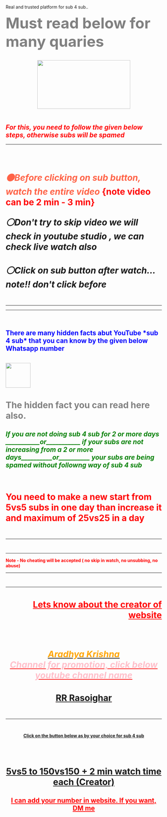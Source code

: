 # <html>
<head>
Real and trusted platform for sub 4 sub..
<font color = "grey" size = "55">

<b> Must read below for many quaries</B>
</font>

</br>


<div align ="center">
<img src ="https://i.pinimg.com/600x315/7f/85/19/7f8519d50f2f94696fc644945acd30ec.jpg" height = "
157
" width="
300
">
</div>
<br>
<font color = "red">
<h2><i> For this, you need to follow the given below steps, otherwise subs will be spamed </h2></i>
</Font>

<hr>
<br>
<br>
<h1><i style="color:tomato">⚫Before clicking on sub button, watch the entire video </i> <b style = "color:red">
 {note video can be 2 min - 3 min}
</b>
<br>

<i>⚪Don't try to skip video we will check in youtube studio , we can check live watch also
</i></h1>


<h1><i>⚪Click on sub button after watch... note!! don't click before</i></h1>


<br><hr><hr><br>

<h2 style = "color:blue">There are many hidden facts abut YouTube *sub 4 sub* that you can know by the given below Whatsapp number</h2>


<br>
<a href = "http://wa.link/cbg7bw">
<img src = "https://upload.wikimedia.org/wikipedia/commons/thumb/6/6b/WhatsApp.svg/766px-WhatsApp.svg.png" width = "80" height = "80"></a>

<h1 style = "color:grey"> The hidden fact you can read here also. </h1>

<h2 style ="color:green"><i>If you are not doing sub 4 sub for 2 or more days ___________or___________ if your subs are not increasing from a 2 or more days__________or__________ your subs are being spamed without followng way of sub 4 sub

</h2></i>
<br>

<h1 style ="color:red">You need to make a new start from 5vs5 subs in one day than increase it and maximum of 25vs25 in a day </h1>


<br><hr><br><hr><b style ="color:red"> Note - No cheating will be accepted ( no skip in watch, no unsubbing, no abuse)<br><hr><br><hr>


<div align = "right" >
<h1><u><b>Lets know about the creator of website</b></h1></div>

<br><br>
<div align = "center" > <h1><a href ="https://www.youtube.com/results?search_query=aradhya+krishna"> <i style="color:orange">Aradhya Krishna
</a><br></i><i style = "color:pink">
Channel for promotion, click below youtube channel name</h1></i></div>
<div align = "center">
<a href = "https://www.youtube.com/results?search_query=rr+rasoighar">
 <h1> RR Rasoighar</h1>
<br><hr style = "color:red"><br>

Click on the button below as by your choice for sub 4 sub
<br><br><br><br>
<h1 style ="color:green"><a href = "http://wa.link/cbg7bw"> 5vs5 to 150vs150 + 2 min watch time each (Creator)</a></h1>


<h2 style = "color:red"> I can add your number in website. If you want, DM me</h2>
</html>
